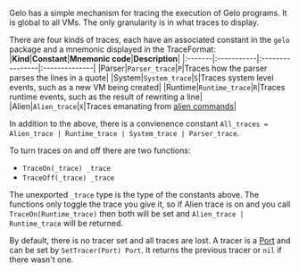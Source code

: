 Gelo has a simple mechanism for tracing the execution of Gelo programs. It is global to all VMs. The only granularity is in what traces to display.

There are four kinds of traces, each have an associated constant in the `gelo` package and a mnemonic displayed in the TraceFormat:
|**Kind**|**Constant**|**Mnemonic code**|**Description**|
|:-------|:-----------|:----------------|:--------------|
|Parser|`Parser_trace`|`P`|Traces how the parser parses the lines in a quote|
|System|`System_trace`|`S`|Traces system level events, such as a new VM being created|
|Runtime|`Runtime_trace`|`R`|Traces runtime events, such as the result of rewriting a line|
|Alien|`Alien_trace`|`X`|Traces emanating from [alien commands](GeloTypes#Alien.md)|

In addition to the above, there is a convienence constant `All_traces = Alien_trace | Runtime_trace | System_trace | Parser_trace`.

To turn traces on and off there are two functions:

  * `TraceOn(_trace) _trace`
  * `TraceOff(_trace) _trace`

The unexported `_trace` type is the type of the constants above. The functions only toggle the trace you give it, so if Alien trace is on and you call `TraceOn(Runtime_trace)` then both will be set and `Alien_trace | Runtime_trace` will be returned.

By default, there is no tracer set and all traces are lost. A tracer is a [Port](GeloTypes#Port.md) and can be set by `SetTracer(Port) Port`. It returns the previous tracer or `nil` if there wasn't one.